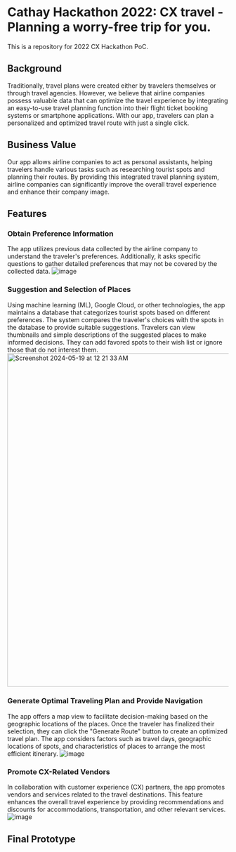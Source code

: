 # Cathay Hackathon 2022: CX travel - Planning a worry-free trip for you.
 
This is a repository for 2022 CX Hackathon PoC.

## Background
Traditionally, travel plans were created either by travelers themselves or through travel agencies. However, we believe that airline companies possess valuable data that can optimize the travel experience by integrating an easy-to-use travel planning function into their flight ticket booking systems or smartphone applications. With our app, travelers can plan a personalized and optimized travel route with just a single click.

## Business Value
Our app allows airline companies to act as personal assistants, helping travelers handle various tasks such as researching tourist spots and planning their routes. By providing this integrated travel planning system, airline companies can significantly improve the overall travel experience and enhance their company image.

## Features
### Obtain Preference Information
The app utilizes previous data collected by the airline company to understand the traveler's preferences. Additionally, it asks specific questions to gather detailed preferences that may not be covered by the collected data.
![image](https://github.com/edithsyl/edithsyl.github.io/assets/69338737/c5a07c46-9c87-47c9-9f11-b9dca426c65f)


### Suggestion and Selection of Places
Using machine learning (ML), Google Cloud, or other technologies, the app maintains a database that categorizes tourist spots based on different preferences. The system compares the traveler's choices with the spots in the database to provide suitable suggestions. Travelers can view thumbnails and simple descriptions of the suggested places to make informed decisions. They can add favored spots to their wish list or ignore those that do not interest them.
<img width="760" alt="Screenshot 2024-05-19 at 12 21 33 AM" src="https://github.com/edithsyl/edithsyl.github.io/assets/69338737/a5979253-caaf-4da7-81a2-032bea0160b8">


### Generate Optimal Traveling Plan and Provide Navigation
The app offers a map view to facilitate decision-making based on the geographic locations of the places. Once the traveler has finalized their selection, they can click the "Generate Route" button to create an optimized travel plan. The app considers factors such as travel days, geographic locations of spots, and characteristics of places to arrange the most efficient itinerary.
![image](https://github.com/edithsyl/edithsyl.github.io/assets/69338737/a7c42b9f-5e51-4165-af24-a450ab60e30c)


### Promote CX-Related Vendors
In collaboration with customer experience (CX) partners, the app promotes vendors and services related to the travel destinations. This feature enhances the overall travel experience by providing recommendations and discounts for accommodations, transportation, and other relevant services.
![image](https://github.com/edithsyl/edithsyl.github.io/assets/69338737/a6cf5880-5b0b-49e8-8a62-d46f85b79af9)


## Final Prototype

